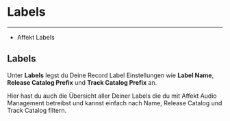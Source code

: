 # Labels

---

- Affekt Labels

## Labels
Unter **Labels** legst du Deine Record Label Einstellungen wie **Label Name**, **Release Catalog Prefix** und **Track Catalog Prefix** an.

Hier hast du auch die Übersicht aller Deiner Labels die du mit Affekt Audio Management betreibst und kannst einfach nach Name, Release Catalog und Track Catalog filtern.











